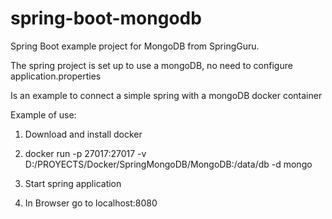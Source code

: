 # spring-boot-mongodb
Spring Boot example project for MongoDB from SpringGuru.

The spring project is set up to use a mongoDB, no need to configure application.properties

Is an example to connect a simple spring with a mongoDB docker container

Example of use:

1. Download and install docker

2. docker run -p 27017:27017 -v D:/PROYECTS/Docker/SpringMongoDB/MongoDB:/data/db -d mongo

3. Start spring application

4. In Browser go to localhost:8080

